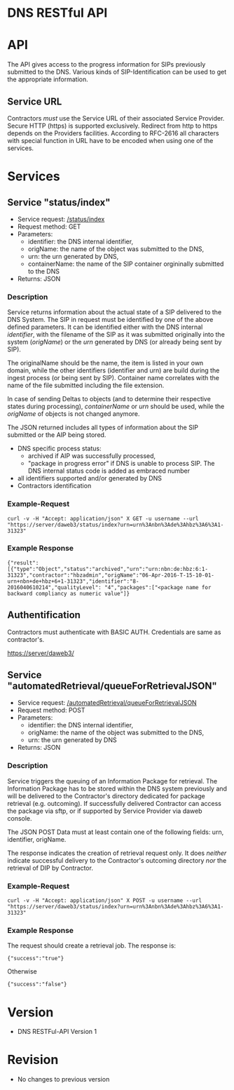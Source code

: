 DNS RESTful API             
========      

# API
The API gives access to the progress information for SIPs previously submitted to the DNS. Various kinds of SIP-Identification can be used to get the appropriate information.

## Service URL
Contractors *must* use the Service URL of their associated Service Provider. Secure HTTP (https) is supported exclusively. Redirect from http to https depends on the Providers facilities.  According to RFC-2616 all characters with special function in URL have to be encoded when using one of the services.

# Services

## Service "status/index"

* Service request: [/status/index](https://server/daweb3/status/index)
* Request method: GET
* Parameters:
    * identifier: the DNS internal identifier,
    * origName: the name of the object was submitted to the DNS,
    * urn: the urn generated by DNS,
    * containerName: the name of the SIP container orgininally submitted to the DNS
* Returns: JSON

### Description

Service returns information about the actual state of a SIP delivered to the DNS System. The SIP in request must be identified by one of the above defined parameters. It can be identified either with the DNS internal *identifier*, with the filename of the SIP as it was submitted originally into the system (*origName*) or the *urn* generated by DNS (or already being sent by SIP). 

The originalName should be the name, the item is listed in your own domain, while the other identifiers (identifier and urn) are build during the ingest process (or being sent by SIP). Container name correlates with the name of the file submitted including the file extension.

In case of sending Deltas to objects (and to determine their respective states during processing), *containerName* or *urn* should be used, while the *origName* of objects is not changed anymore. 

The JSON returned includes all types of information about the SIP submitted or the AIP being stored. 

* DNS specific process status: 
    * archived if AIP was successfully processed, 
    * "package in progress error" if DNS is unable to process SIP. The DNS internal status code is added as embraced number 
* all identifiers supported and/or generated by DNS
* Contractors identification

### Example-Request

    curl -v -H "Accept: application/json" X GET -u username --url "https://server/daweb3/status/index?urn=urn%3Anbn%3Ade%3Ahbz%3A6%3A1-31323"

### Example Response    

    {"result":
    [{"type":"Object","status":"archived","urn":"urn:nbn:de:hbz:6:1-31323","contractor":"hbzadmin","origName":"06-Apr-2016-T-15-10-01-urn+nbn+de+hbz+6+1-31323","identifier":"8-2016040610214","qualityLevel": "4","packages":["<package name for backward compliancy as numeric value"]}
## Authentification

Contractors must authenticate with BASIC AUTH. Credentials are same as contractor's.

[https://server/daweb3/](https://Server/daweb3/)

## Service "automatedRetrieval/queueForRetrievalJSON"

* Service request: [/automatedRetrieval/queueForRetrievalJSON](https://server/daweb3/automatedRetrieval/queueForRetrievalJSON)
* Request method: POST
* Parameters:
    * identifier: the DNS internal identifier,
    * origName: the name of the object was submitted to the DNS,
    * urn: the urn generated by DNS
* Returns: JSON


### Description
Service triggers the queuing of an Information Package for retrieval. The Information Package has to be stored within the DNS system previously and will be delivered to the Contractor's directory dedicated for package retrieval (e.g. outcoming). If successfully delivered Contractor can access the package via sftp, or if supported by Service Provider via daweb console.

The JSON POST Data must at least contain one of the following fields: urn, identifier, origName.

The response indicates the creation of retrieval request only. It does *neither* indicate successful delivery to the Contractor's outcoming directory *nor* the retrieval of DIP by Contractor.

### Example-Request

    curl -v -H "Accept: application/json" X POST -u username --url "https://server/daweb3/status/index?urn=urn%3Anbn%3Ade%3Ahbz%3A6%3A1-31323"

### Example Response    

The request should create a retrieval job. The response is: 

    {"success":"true"}
    
Otherwise 

    {"success":"false"}

   
    
# Version

* DNS RESTFul-API Version 1

# Revision

* No changes to previous version  
